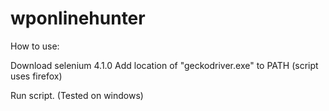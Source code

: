 ﻿# wponlinehunter


How to use:

Download selenium 4.1.0
Add location of "geckodriver.exe" to PATH (script uses firefox)

Run script.
(Tested on windows)
